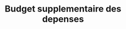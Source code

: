 ---
title: Budget supplementaire des depenses
longTitle: 'Budget supplémentaire des dépenses'
tags:
- gccommon
french:
- "[[Supplementary estimates]]"
---